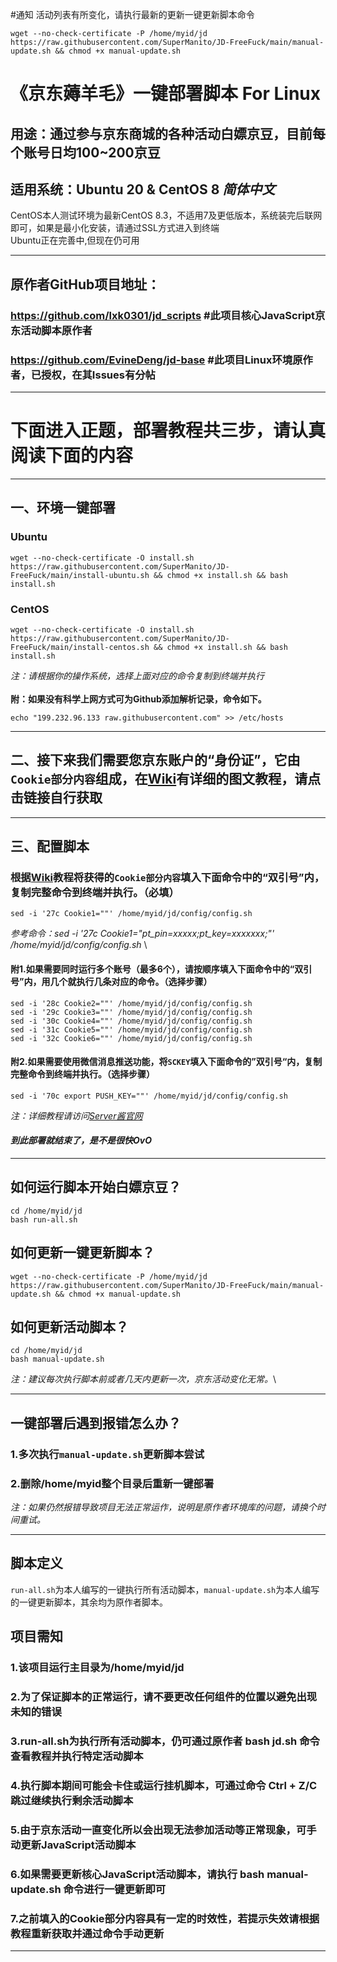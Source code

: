 #通知 活动列表有所变化，请执行最新的更新一键更新脚本命令

    wget --no-check-certificate -P /home/myid/jd https://raw.githubusercontent.com/SuperManito/JD-FreeFuck/main/manual-update.sh && chmod +x manual-update.sh
《京东薅羊毛》一键部署脚本 For Linux
=====
## 用途：通过参与京东商城的各种活动白嫖京豆，目前每个账号日均100~200京豆
## 适用系统：Ubuntu 20 & CentOS 8 _简体中文_
CentOS本人测试环境为最新CentOS 8.3，不适用7及更低版本，系统装完后联网即可，如果是最小化安装，请通过SSL方式进入到终端\
Ubuntu正在完善中,但现在仍可用

***

## 原作者GitHub项目地址：
### https://github.com/lxk0301/jd_scripts  #此项目核心JavaScript京东活动脚本原作者
### https://github.com/EvineDeng/jd-base   #此项目Linux环境原作者，已授权，在其Issues有分帖
    
***

# 下面进入正题，部署教程共三步，请认真阅读下面的内容
    
***

## 一、环境一键部署
### Ubuntu
    wget --no-check-certificate -O install.sh https://raw.githubusercontent.com/SuperManito/JD-FreeFuck/main/install-ubuntu.sh && chmod +x install.sh && bash install.sh
### CentOS
    wget --no-check-certificate -O install.sh https://raw.githubusercontent.com/SuperManito/JD-FreeFuck/main/install-centos.sh && chmod +x install.sh && bash install.sh
_注：请根据你的操作系统，选择上面对应的命令复制到终端并执行_\
\
__附：如果没有科学上网方式可为Github添加解析记录，命令如下。__

    echo "199.232.96.133 raw.githubusercontent.com" >> /etc/hosts
    
***

## 二、接下来我们需要您京东账户的“身份证”，它由`Cookie部分内容`组成，在[Wiki](https://github.com/SuperManito/JD-FreeFuck/wiki/GetCookies)有详细的图文教程，请点击链接自行获取

***

## 三、配置脚本
### 根据[Wiki](https://github.com/SuperManito/JD-FreeFuck/wiki/GetCookies)教程将获得的`Cookie部分内容`填入下面命令中的“双引号”内，复制完整命令到终端并执行。（必填）
    sed -i '27c Cookie1=""' /home/myid/jd/config/config.sh
_参考命令：sed -i '27c Cookie1="pt_pin=xxxxx;pt_key=xxxxxxx;"' /home/myid/jd/config/config.sh_
\
#### 附1.如果需要同时运行多个账号（最多6个），请按顺序填入下面命令中的“双引号”内，用几个就执行几条对应的命令。（选择步骤）

    sed -i '28c Cookie2=""' /home/myid/jd/config/config.sh
    sed -i '29c Cookie3=""' /home/myid/jd/config/config.sh
    sed -i '30c Cookie4=""' /home/myid/jd/config/config.sh
    sed -i '31c Cookie5=""' /home/myid/jd/config/config.sh
    sed -i '32c Cookie6=""' /home/myid/jd/config/config.sh
#### 附2.如果需要使用微信消息推送功能，将`SCKEY`填入下面命令的”双引号“内，复制完整命令到终端并执行。（选择步骤）

    sed -i '70c export PUSH_KEY=""' /home/myid/jd/config/config.sh
_注：详细教程请访问[Server酱官网](http://sc.ftqq.com/3.version/)_
#### _到此部署就结束了，是不是很快OvO_

***

## 如何运行脚本开始白嫖京豆？
    cd /home/myid/jd
    bash run-all.sh
## 如何更新一键更新脚本？
    wget --no-check-certificate -P /home/myid/jd https://raw.githubusercontent.com/SuperManito/JD-FreeFuck/main/manual-update.sh && chmod +x manual-update.sh
## 如何更新活动脚本？
    cd /home/myid/jd
    bash manual-update.sh
_注：建议每次执行脚本前或者几天内更新一次，京东活动变化无常。_\
    
***

## 一键部署后遇到报错怎么办？
### 1.多次执行`manual-update.sh`更新脚本尝试
### 2.删除/home/myid整个目录后重新一键部署
_注：如果仍然报错导致项目无法正常运作，说明是原作者环境库的问题，请换个时间重试。_
    
***

## 脚本定义
`run-all.sh`为本人编写的一键执行所有活动脚本，`manual-update.sh`为本人编写的一键更新脚本，其余均为原作者脚本。
## 项目需知
### 1.该项目运行主目录为/home/myid/jd
### 2.为了保证脚本的正常运行，请不要更改任何组件的位置以避免出现未知的错误
### 3.run-all.sh为执行所有活动脚本，仍可通过原作者 bash jd.sh 命令查看教程并执行特定活动脚本
### 4.执行脚本期间可能会卡住或运行挂机脚本，可通过命令 Ctrl + Z/C 跳过继续执行剩余活动脚本
### 5.由于京东活动一直变化所以会出现无法参加活动等正常现象，可手动更新JavaScript活动脚本
### 6.如果需要更新核心JavaScript活动脚本，请执行 bash manual-update.sh 命令进行一键更新即可
### 7.之前填入的Cookie部分内容具有一定的时效性，若提示失效请根据教程重新获取并通过命令手动更新
    
***

